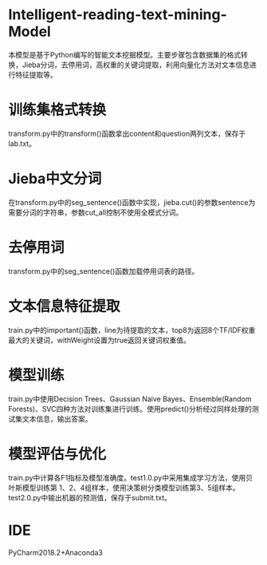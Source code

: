 # Intelligent-reading-text-mining-Model
本模型是基于Python编写的智能文本挖掘模型。主要步骤包含数据集的格式转换，Jieba分词，去停用词，高权重的关键词提取，利用向量化方法对文本信息进行特征提取等。
# 训练集格式转换
transform.py中的transform()函数拿出content和question两列文本，保存于lab.txt。
# Jieba中文分词
在transform.py中的seg_sentence()函数中实现，jieba.cut()的参数sentence为需要分词的字符串，参数cut_all控制不使用全模式分词。
# 去停用词
transform.py中的seg_sentence()函数加载停用词表的路径。
# 文本信息特征提取
train.py中的important()函数，line为待提取的文本，top8为返回8个TF/IDF权重最大的关键词，withWeight设置为true返回关键词权重值。
# 模型训练
train.py中使用Decision Trees、Gaussian Naive Bayes、Ensemble(Random Forests)、SVC四种方法对训练集进行训练。使用predict()分析经过同样处理的测试集文本信息，输出答案。
# 模型评估与优化
train.py中计算各F1指标及模型准确度。test1.0.py中采用集成学习方法，使用贝叶斯模型训练第 1、2、4组样本，使用决策树分类模型训练第3、5组样本。test2.0.py中输出机器的预测值，保存于submit.txt。
# IDE
PyCharm2018.2+Anaconda3
